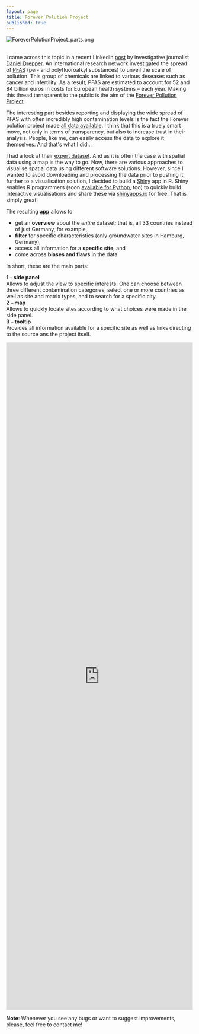 ```yaml
---
layout: page
title: Forever Polution Project
published: true
---
```

![ForeverPolutionProject_parts.png]({{site.baseurl}}/img/ForeverPolutionProject_parts.png)<br><br>

I came across this topic in a recent LinkedIn [post](https://www.linkedin.com/posts/danieldrepper_wir-haben-monatelang-an-einem-projekt-gearbeitet-activity-7034453375794470912-CrkV?utm_source=share&utm_medium=member_desktop) by investigative journalist [Daniel Drepper](https://www.linkedin.com/in/danieldrepper/). An international research network investigated the spread of [PFAS](https://en.wikipedia.org/wiki/Per-_and_polyfluoroalkyl_substances) (per- and polyfluoroalkyl substances) to unveil the scale of pollution. This group of chemicals are linked to various deseases such as cancer and infertility. As a result, PFAS are estimated to account for 52 and 84 billion euros in costs for European health systems – each year. Making this thread tarnsparent to the public is the aim of the [Forever Pollution Project](https://foreverpollution.eu/). 

The interesting part besides reporting and displaying the wide spread of PFAS with often incredibly high contamination levels is the fact the Forever polution project made [all data available](https://foreverpollution.eu/maps-and-data/data/). I think that this is a truely smart move, not only in terms of transparency, but also to increase trust in their analysis. People, like me, can easily access the data to explore it themselves. And that's what I did...

I had a look at their [expert dataset](https://assets-decodeurs.lemonde.fr/decodeurs/medias/foreverpollution/expert_dataset.csv). And as it is often the case with spatial data using a map is the way to go. Now, there are various approaches to visualise spatial data using different software solutions. However, since I wanted to avoid downloading and processing the data prior to pushing it further to a visualisation solution, I decided to build a [Shiny](https://shiny.rstudio.com) app in R. Shiny enables R programmers (soon [available for Python](https://shiny.rstudio.com/py/), too) to quickly build interactive visualisations and share these via [shinyapps.io](https://www.shinyapps.io) for free. That is simply great!

The resulting **[app](https://thomassie.shinyapps.io/Forever_Polution_Project/)** allows to 
- get an **overview** about the *entire* dataset; that is, all 33 countries instead of just Germany, for example,
- **filter** for specific characteristics (only groundwater sites in Hamburg, Germany),
- access all information for a **specific site**, and
- come across **biases and flaws** in the data.

In short, these are the main parts:

**1 – side panel**<br>
Allows to adjust the view to specific interests. One can choose between three different contamination categories, select one or more countries as well as site and matrix types, and to search for a specific city.<br>
**2 – map**<br>
Allows to quickly locate sites according to what choices were made in the side panel.<br>
**3 – tooltip**<br>
Provides all information available for a specific site as well as links directing to the source ans the project itself.

<iframe height="1800" width="100%" frameborder="no" src="https://thomassie.shinyapps.io/Forever_Polution_Project/"> </iframe>

<br>

**Note**: Whenever you see any bugs or want to suggest improvements, please, feel free to contact me!